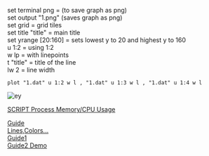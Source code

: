 set terminal png = (to save graph as png)   
set output "1.png" (saves graph as png)    
set grid = grid tiles   
set title "title" = main title   
set yrange [20:160] = sets lowest y to 20 and highest y to 160  
u 1:2 = using 1:2   
w lp = with linepoints    
t "title" = title of the line    
lw 2 = line width  

```
plot "1.dat" u 1:2 w l , "1.dat" u 1:3 w l , "1.dat" u 1:4 w l     
 ```
 
 
 
 ![ey](https://i.stack.imgur.com/QpFsh.png)   



 
[SCRIPT Process Memory/CPU Usage](https://dzone.com/articles/monitoring-process-memorycpu-usage-with-top-and-pl)     

[Guide](http://lowrank.net/gnuplot/index-e.html)   
[Lines,Colors...](http://gnuplot.sourceforge.net/docs_4.2/node62.html)   
[Guide1](https://alvinalexander.com/technology/gnuplot-charts-graphs-examples/)   
[Guide2 Demo](http://gnuplot.sourceforge.net/demo/)  
